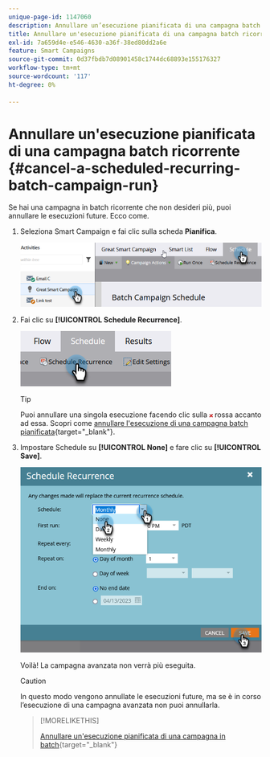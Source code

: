 ```yaml
---
unique-page-id: 1147060
description: Annullare un’esecuzione pianificata di una campagna batch ricorrente - Documenti Marketo - Documentazione del prodotto
title: Annullare un'esecuzione pianificata di una campagna batch ricorrente
exl-id: 7a659d4e-e546-4630-a36f-38ed80dd2a6e
feature: Smart Campaigns
source-git-commit: 0d37fbdb7d08901458c1744dc68893e155176327
workflow-type: tm+mt
source-wordcount: '117'
ht-degree: 0%

---
```


# Annullare un&#39;esecuzione pianificata di una campagna batch ricorrente {#cancel-a-scheduled-recurring-batch-campaign-run}

Se hai una campagna in batch ricorrente che non desideri più, puoi annullare le esecuzioni future. Ecco come.

1. Seleziona Smart Campaign e fai clic sulla scheda **Pianifica**.

   ![](assets/cancel-a-scheduled-recurring-batch-campaign-run-1.png)

1. Fai clic su **[!UICONTROL Schedule Recurrence]**.

   ![](assets/cancel-a-scheduled-recurring-batch-campaign-run-2.png)

   >[!TIP]
   >
   >Puoi annullare una singola esecuzione facendo clic sulla ![x](assets/cancel-a-scheduled-recurring-batch-campaign-run-3.png) rossa accanto ad essa. Scopri come [annullare l&#39;esecuzione di una campagna batch pianificata](/help/marketo/product-docs/core-marketo-concepts/smart-campaigns/using-smart-campaigns/cancel-a-scheduled-batch-campaign-run.md){target="_blank"}.

1. Impostare Schedule su **[!UICONTROL None]** e fare clic su **[!UICONTROL Save]**.

   ![](assets/cancel-a-scheduled-recurring-batch-campaign-run-4.png)

   Voilà! La campagna avanzata non verrà più eseguita.

   >[!CAUTION]
   >
   >In questo modo vengono annullate le esecuzioni future, ma se è in corso l’esecuzione di una campagna avanzata non puoi annullarla.

   >[!MORELIKETHIS]
   >
   >[Annullare un&#39;esecuzione pianificata di una campagna in batch](/help/marketo/product-docs/core-marketo-concepts/smart-campaigns/using-smart-campaigns/cancel-a-scheduled-batch-campaign-run.md){target="_blank"}
